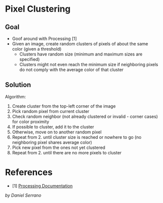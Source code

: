 # Pixel Clustering

## Goal

* Goof around with Processing [1]
* Given an image, create random clusters of pixels of about the same color (given a threshold)
	* Clusters have random size (minimum and maximum sizes are specified)
	* Clusters might not even reach the minimum size if neighboring pixels do not comply with the average color of that cluster

## Solution

Algorithm:

1. Create cluster from the top-left corner of the image
2. Pick random pixel from current cluster
3. Check random neighbor (not already clustered or invalid - corner cases) for color proximity
4. If possible to cluster, add it to the cluster
5. Otherwise, move on to another random pixel
6. Repeat from 2. until cluster size is reached or nowhere to go (no neighboring pixel shares average color)
7. Pick new pixel from the ones not yet clustered
8. Repeat from 2. until there are no more pixels to cluster

# References
* [1] [Processing Documentation](http://www.processing.org/reference/)

*by Daniel Serrano*